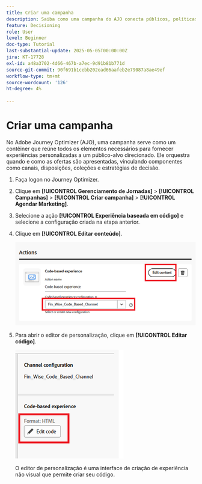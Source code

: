 ```yaml
---
title: Criar uma campanha
description: Saiba como uma campanha do AJO conecta públicos, políticas de decisão e canais para fornecer ofertas personalizadas no momento certo nos pontos de contato do cliente.
feature: Decisioning
role: User
level: Beginner
doc-type: Tutorial
last-substantial-update: 2025-05-05T00:00:00Z
jira: KT-17728
exl-id: a48a3702-4d66-467b-a7ec-9d91b81b771d
source-git-commit: 90f691b1cebb202ead66aafeb2e79087a8ae49ef
workflow-type: tm+mt
source-wordcount: '126'
ht-degree: 4%

---
```


# Criar uma campanha

No Adobe Journey Optimizer (AJO), uma campanha serve como um contêiner que reúne todos os elementos necessários para fornecer experiências personalizadas a um público-alvo direcionado. Ele orquestra quando e como as ofertas são apresentadas, vinculando componentes como canais, disposições, coleções e estratégias de decisão.

1. Faça logon no Journey Optimizer.
1. Clique em **[!UICONTROL Gerenciamento de Jornadas]** > **[!UICONTROL Campanhas]** > **[!UICONTROL Criar campanha]** > **[!UICONTROL Agendar Marketing]**.
1. Selecione a ação **[!UICONTROL Experiência baseada em código]** e selecione a configuração criada na etapa anterior.
1. Clique em **[!UICONTROL Editar conteúdo]**.

   ![criar-campanha](assets/create-campaign.png)

1. Para abrir o editor de personalização, clique em **[!UICONTROL Editar código]**.

   ![edit-cbe_html](assets/edit_code_based_exp_html.png)

   O editor de personalização é uma interface de criação de experiência não visual que permite criar seu código.
